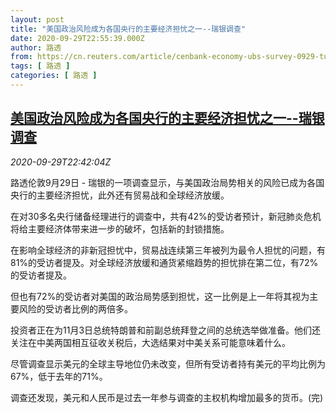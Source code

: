 ```yaml
---
layout: post
title: "美国政治风险成为各国央行的主要经济担忧之一--瑞银调查"
date: 2020-09-29T22:55:39.000Z
author: 路透
from: https://cn.reuters.com/article/cenbank-economy-ubs-survey-0929-tues-idCNKBS26K3OU
tags: [ 路透 ]
categories: [ 路透 ]
---
```

<!--1601420139000-->
[美国政治风险成为各国央行的主要经济担忧之一--瑞银调查](https://cn.reuters.com/article/cenbank-economy-ubs-survey-0929-tues-idCNKBS26K3OU)
------

<div>
<div><i>2020-09-29T22:42:04Z</i></div><p>路透伦敦9月29日 - 瑞银的一项调查显示，与美国政治局势相关的风险已成为各国央行的主要经济担忧，此外还有贸易战和全球经济放缓。</p><p>在对30多名央行储备经理进行的调查中，共有42%的受访者预计，新冠肺炎危机将给主要经济体带来进一步的破坏，包括新的封锁措施。</p><p>在影响全球经济的非新冠担忧中，贸易战连续第三年被列为最令人担忧的问题，有81%的受访者提及。对全球经济放缓和通货紧缩趋势的担忧排在第二位，有72%的受访者提及。</p><p>但也有72%的受访者对美国的政治局势感到担忧，这一比例是上一年将其视为主要风险的受访者比例的两倍多。</p><p>投资者正在为11月3日总统特朗普和前副总统拜登之间的总统选举做准备。他们还关注在中美两国相互征收关税后，大选结果对中美关系可能意味着什么。</p><p>尽管调查显示美元的全球主导地位仍未改变，但所有受访者持有美元的平均比例为67%，低于去年的71%。</p><p>调查还发现，美元和人民币是过去一年参与调查的主权机构增加最多的货币。(完)</p>
</div>
